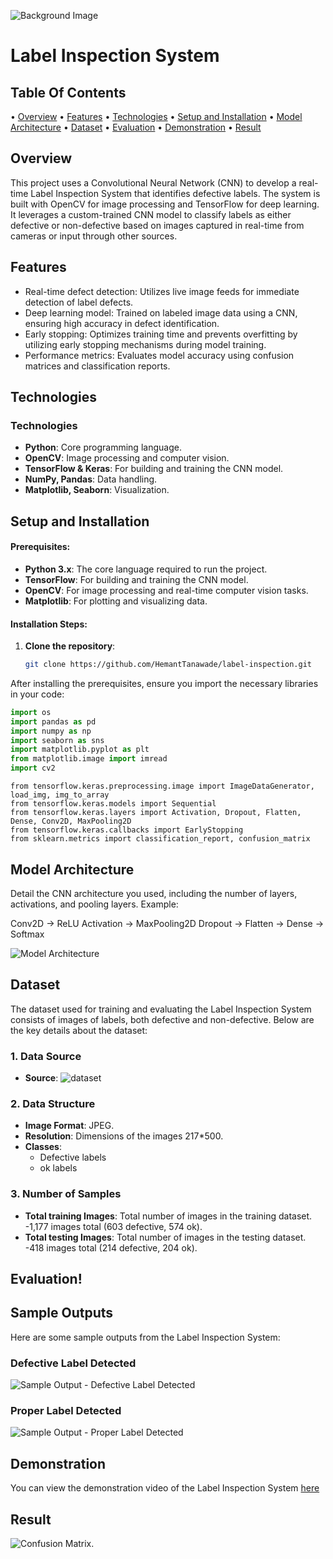   ![Background Image](Diagram/python.png)
#         Label Inspection System




##  Table Of Contents
• [Overview](#overview) 
• [Features](#features) 
• [Technologies](#technologies) 
• [Setup and Installation](#setup-and-installation) 
• [Model Architecture](#model-architecture) 
• [Dataset](#dataset) 
• [Evaluation](#evaluation)
• [Demonstration](#demonstration) 
• [Result](#result)

## Overview
This project uses a Convolutional Neural Network (CNN) to develop a real-time Label Inspection System that identifies defective labels. The system is built with OpenCV for image processing and TensorFlow for deep learning. It leverages a custom-trained CNN model to classify labels as either defective or non-defective based on images captured in real-time from cameras or input through other sources.
## Features

- Real-time defect detection: Utilizes live image feeds for immediate detection of label defects.
- Deep learning model: Trained on labeled image data using a CNN, ensuring high accuracy in defect identification.
- Early stopping: Optimizes training time and prevents overfitting by utilizing early stopping mechanisms during model training.
- Performance metrics: Evaluates model accuracy using confusion matrices and classification reports.


## Technologies
### Technologies

- **Python**: Core programming language.
- **OpenCV**: Image processing and computer vision.
- **TensorFlow & Keras**: For building and training the CNN model.
- **NumPy, Pandas**: Data handling.
- **Matplotlib, Seaborn**: Visualization.

## Setup and Installation


#### Prerequisites:
- **Python 3.x**: The core language required to run the project.
- **TensorFlow**: For building and training the CNN model.
- **OpenCV**: For image processing and real-time computer vision tasks.
- **Matplotlib**: For plotting and visualizing data.

#### Installation Steps:
1. **Clone the repository**:
   ```bash
   git clone https://github.com/HemantTanawade/label-inspection.git


After installing the prerequisites, ensure you import the necessary libraries in your code:

```python
import os
import pandas as pd
import numpy as np
import seaborn as sns
import matplotlib.pyplot as plt
from matplotlib.image import imread
import cv2
```
```
from tensorflow.keras.preprocessing.image import ImageDataGenerator, load_img, img_to_array
from tensorflow.keras.models import Sequential
from tensorflow.keras.layers import Activation, Dropout, Flatten, Dense, Conv2D, MaxPooling2D
from tensorflow.keras.callbacks import EarlyStopping
from sklearn.metrics import classification_report, confusion_matrix
```



##  Model Architecture
Detail the CNN architecture you used, including the number of layers, activations, and pooling layers. Example:

Conv2D -> ReLU Activation -> MaxPooling2D
Dropout -> Flatten -> Dense -> Softmax

![Model Architecture](Diagram/82370cnn1.gif)

## Dataset
The dataset used for training and evaluating the Label Inspection System consists of images of labels, both defective and non-defective. Below are the key details about the dataset:

### 1. Data Source
- **Source**: ![dataset](label)

### 2. Data Structure
- **Image Format**: JPEG.
- **Resolution**: Dimensions of the images 217*500.
- **Classes**: 
  - Defective labels 
  - ok labels

### 3. Number of Samples
- **Total training Images**: Total number of images in the training dataset.
  -1,177 images total (603 defective, 574 ok).
- **Total testing Images**: Total number of images in the testing dataset.
  -418 images total (214 defective, 204 ok).

## Evaluation!
## Sample Outputs

Here are some sample outputs from the Label Inspection System:

### Defective Label Detected
![Sample Output - Defective Label Detected](Diagram/def_0_8990.jpeg)

### Proper Label Detected
![Sample Output - Proper Label Detected](Diagram/ok_0_111.jpeg)


 
## Demonstration

You can view the demonstration video of the Label Inspection System 
[here](https://youtu.be/_ywLO1vzUc4?si=KqAjs7iFajGG_tq1)


## Result
![Confusion Matrix](Diagram/Screenshot.png).
